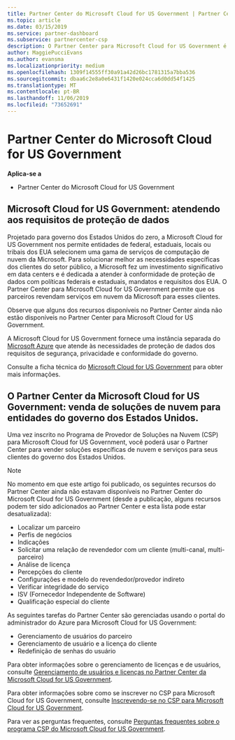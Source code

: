 ```yaml
---
title: Partner Center do Microsoft Cloud for US Government | Partner Center do Microsoft Cloud for US Government
ms.topic: article
ms.date: 03/15/2019
ms.service: partner-dashboard
ms.subservice: partnercenter-csp
description: O Partner Center para Microsoft Cloud for US Government é o portal de empresas para parceiros da Microsoft que deseja oferecer soluções de nuvem da Microsoft para clientes que trabalham com agências governamentais dentro dos Estados Unidos.
author: MaggiePucciEvans
ms.author: evansma
ms.localizationpriority: medium
ms.openlocfilehash: 1309f14555ff30a91a42d26bc1781315a7bba536
ms.sourcegitcommit: dbaa6c2e8a0e6431f1420e024cca6d0dd54f1425
ms.translationtype: MT
ms.contentlocale: pt-BR
ms.lasthandoff: 11/06/2019
ms.locfileid: "73652691"
---
```

# <a name="partner-center-for-microsoft-cloud-for-us-government"></a>Partner Center do Microsoft Cloud for US Government

**Aplica-se a**

-  Partner Center do Microsoft Cloud for US Government

## <a name="microsoft-cloud-for-us-government-meeting-data-protection-requirements"></a>Microsoft Cloud for US Government: atendendo aos requisitos de proteção de dados 

Projetado para governo dos Estados Unidos do zero, a Microsoft Cloud for US Government nos permite entidades de federal, estaduais, locais ou tribais dos EUA selecionem uma gama de serviços de computação de nuvem da Microsoft. Para solucionar melhor as necessidades específicas dos clientes do setor público, a Microsoft fez um investimento significativo em data centers e é dedicada a atender à conformidade de proteção de dados com políticas federais e estaduais, mandatos e requisitos dos EUA. O Partner Center para Microsoft Cloud for US Government permite que os parceiros revendam serviços em nuvem da Microsoft para esses clientes.

Observe que alguns dos recursos disponíveis no Partner Center ainda não estão disponíveis no Partner Center para Microsoft Cloud for US Government.

A Microsoft Cloud for US Government fornece uma instância separada do [Microsoft Azure](https://azure.microsoft.com/overview/clouds/government/) que atende às necessidades de proteção de dados dos requisitos de segurança, privacidade e conformidade do governo. 

Consulte a ficha técnica do [Microsoft Cloud for US Government](https://download.microsoft.com/download/C/9/C/C9CA3002-DFC4-4ADA-841F-DF42AEC042FB/Microsoft_Azure_Government_Datasheet_EN_US.PDF) para obter mais informações.

## <a name="partner-center-for-microsoft-cloud-for-us-government-selling-cloud-solutions-to-us-government-entities"></a>O Partner Center da Microsoft Cloud for US Government: venda de soluções de nuvem para entidades do governo dos Estados Unidos.

Uma vez inscrito no Programa de Provedor de Soluções na Nuvem (CSP) para Microsoft Cloud for US Government, você poderá usar o Partner Center para vender soluções específicas de nuvem e serviços para seus clientes do governo dos Estados Unidos. 

> [!NOTE]  
> No momento em que este artigo foi publicado, os seguintes recursos do Partner Center ainda não estavam disponíveis no Partner Center do Microsoft Cloud for US Government (desde a publicação, alguns recursos podem ter sido adicionados ao Partner Center e esta lista pode estar desatualizada):

- Localizar um parceiro
- Perfis de negócios
- Indicações
- Solicitar uma relação de revendedor com um cliente (multi-canal, multi-parceiro)
- Análise de licença
- Percepções do cliente
- Configurações e modelo do revendedor/provedor indireto
- Verificar integridade do serviço
- ISV (Fornecedor Independente de Software)
- Qualificação especial do cliente

As seguintes tarefas do Partner Center são gerenciadas usando o portal do administrador do Azure para Microsoft Cloud for US Government: 

-   Gerenciamento de usuários do parceiro
-   Gerenciamento de usuário e a licença do cliente
-   Redefinição de senhas do usuário

Para obter informações sobre o gerenciamento de licenças e de usuários, consulte [Gerenciamento de usuários e licenças no Partner Center da Microsoft Cloud for US Government](user-management-in-partner-center-for-microsoft-us-govt-cloud.md).

Para obter informações sobre como se inscrever no CSP para Microsoft Cloud for US Government, consulte [Inscrevendo-se no CSP para Microsoft Cloud for US Government](enroll-in-csp-for-microsoft-us-govt-cloud.md).

Para ver as perguntas frequentes, consulte [Perguntas frequentes sobre o programa CSP do Microsoft Cloud for US Government](faq-for-us-govt-cloud.md).